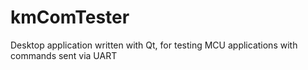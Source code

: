# kmComTester
Desktop application written with Qt, for testing MCU applications with commands sent via UART
